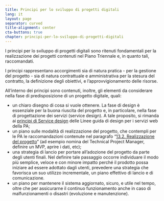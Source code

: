 ```yaml
---
title: Principi per lo sviluppo di progetti digitali
lang: it
layout: page
separator: curved
title-alignment: center
cta-buttons: true
chapter: principi-per-lo-sviluppo-di-progetti-digitali
---
```

I principi per lo sviluppo di progetti digitali sono ritenuti fondamentali per la realizzazione dei progetti contenuti nel Piano Triennale e, in quanto tali, raccomandati.

I principi rappresentano accorgimenti sia di natura pratica - per la gestione del progetto - sia di natura contrattuale e amministrativa per la stesura del contratto, la definizione degli obiettivi, e l’approvvigionamento delle risorse.

All’interno dei principi sono contenuti, inoltre, gli elementi da considerare nella fase di predisposizione di un progetto digitale, quali:
- un chiaro disegno di cosa si vuole ottenere. La fase di design è essenziale per la buona riuscita del progetto e, in particolare, nella fase di progettazione dei servizi (service design). A tale proposito, si rimanda ai [principi di Service design](https://designers.italia.it/service-design/) delle Linee guida di design per i servizi web della PA;
- un piano sulle modalità di realizzazione del progetto, che contempli per le PA le raccomandazioni contenute nel paragrafo “[13.2. Realizzazione del progetto](https://pianotriennale-ict.readthedocs.io/it/latest/doc/13_principi-per-lo-sviluppo-di-progetti-digitali.html#realizzazione-del-progetto)” (ad esempio nomina del Technical Project Manager, definire un MVP, aprire i dati, etc);
- una strategia di lancio per portare all’adozione del progetto da parte degli utenti finali. Nel definire tale passaggio occorre individuare il modo più semplice, veloce e con minore impatto perché il prodotto possa iniziare ad essere adottato dagli utenti, prevedere una strategia che favorisca un suo utilizzo incrementale, un piano effettivo di lancio e di comunicazione.
- un piano per mantenere il sistema aggiornato, sicuro, e utile nel tempo, oltre che per assicurarne il continuo funzionamento anche in caso di malfunzionamenti o disastri (evoluzione e manutenzione).
